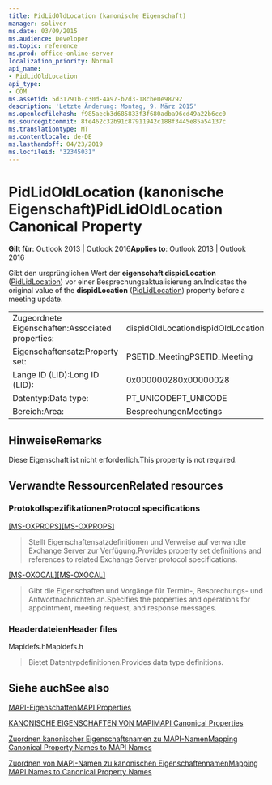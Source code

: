 ```yaml
---
title: PidLidOldLocation (kanonische Eigenschaft)
manager: soliver
ms.date: 03/09/2015
ms.audience: Developer
ms.topic: reference
ms.prod: office-online-server
localization_priority: Normal
api_name:
- PidLidOldLocation
api_type:
- COM
ms.assetid: 5d31791b-c30d-4a97-b2d3-18cbe0e98792
description: 'Letzte Änderung: Montag, 9. März 2015'
ms.openlocfilehash: f985aecb3d685833f3f680adba96cd49a22b6cc0
ms.sourcegitcommit: 8fe462c32b91c87911942c188f3445e85a54137c
ms.translationtype: MT
ms.contentlocale: de-DE
ms.lasthandoff: 04/23/2019
ms.locfileid: "32345031"
---
```

# <a name="pidlidoldlocation-canonical-property"></a><span data-ttu-id="2c638-103">PidLidOldLocation (kanonische Eigenschaft)</span><span class="sxs-lookup"><span data-stu-id="2c638-103">PidLidOldLocation Canonical Property</span></span>

  
  
<span data-ttu-id="2c638-104">**Gilt für**: Outlook 2013 | Outlook 2016</span><span class="sxs-lookup"><span data-stu-id="2c638-104">**Applies to**: Outlook 2013 | Outlook 2016</span></span> 
  
<span data-ttu-id="2c638-105">Gibt den ursprünglichen Wert der **eigenschaft dispidLocation** ([PidLidLocation](pidlidlocation-canonical-property.md)) vor einer Besprechungsaktualisierung an.</span><span class="sxs-lookup"><span data-stu-id="2c638-105">Indicates the original value of the **dispidLocation** ([PidLidLocation](pidlidlocation-canonical-property.md)) property before a meeting update.</span></span>
  
|||
|:-----|:-----|
|<span data-ttu-id="2c638-106">Zugeordnete Eigenschaften:</span><span class="sxs-lookup"><span data-stu-id="2c638-106">Associated properties:</span></span>  <br/> |<span data-ttu-id="2c638-107">dispidOldLocation</span><span class="sxs-lookup"><span data-stu-id="2c638-107">dispidOldLocation</span></span>  <br/> |
|<span data-ttu-id="2c638-108">Eigenschaftensatz:</span><span class="sxs-lookup"><span data-stu-id="2c638-108">Property set:</span></span>  <br/> |<span data-ttu-id="2c638-109">PSETID_Meeting</span><span class="sxs-lookup"><span data-stu-id="2c638-109">PSETID_Meeting</span></span>  <br/> |
|<span data-ttu-id="2c638-110">Lange ID (LID):</span><span class="sxs-lookup"><span data-stu-id="2c638-110">Long ID (LID):</span></span>  <br/> |<span data-ttu-id="2c638-111">0x00000028</span><span class="sxs-lookup"><span data-stu-id="2c638-111">0x00000028</span></span>  <br/> |
|<span data-ttu-id="2c638-112">Datentyp:</span><span class="sxs-lookup"><span data-stu-id="2c638-112">Data type:</span></span>  <br/> |<span data-ttu-id="2c638-113">PT_UNICODE</span><span class="sxs-lookup"><span data-stu-id="2c638-113">PT_UNICODE</span></span>  <br/> |
|<span data-ttu-id="2c638-114">Bereich:</span><span class="sxs-lookup"><span data-stu-id="2c638-114">Area:</span></span>  <br/> |<span data-ttu-id="2c638-115">Besprechungen</span><span class="sxs-lookup"><span data-stu-id="2c638-115">Meetings</span></span>  <br/> |
   
## <a name="remarks"></a><span data-ttu-id="2c638-116">Hinweise</span><span class="sxs-lookup"><span data-stu-id="2c638-116">Remarks</span></span>

<span data-ttu-id="2c638-117">Diese Eigenschaft ist nicht erforderlich.</span><span class="sxs-lookup"><span data-stu-id="2c638-117">This property is not required.</span></span>
  
## <a name="related-resources"></a><span data-ttu-id="2c638-118">Verwandte Ressourcen</span><span class="sxs-lookup"><span data-stu-id="2c638-118">Related resources</span></span>

### <a name="protocol-specifications"></a><span data-ttu-id="2c638-119">Protokollspezifikationen</span><span class="sxs-lookup"><span data-stu-id="2c638-119">Protocol specifications</span></span>

<span data-ttu-id="2c638-120">[[MS-OXPROPS]](https://msdn.microsoft.com/library/f6ab1613-aefe-447d-a49c-18217230b148%28Office.15%29.aspx)</span><span class="sxs-lookup"><span data-stu-id="2c638-120">[[MS-OXPROPS]](https://msdn.microsoft.com/library/f6ab1613-aefe-447d-a49c-18217230b148%28Office.15%29.aspx)</span></span>
  
> <span data-ttu-id="2c638-121">Stellt Eigenschaftensatzdefinitionen und Verweise auf verwandte Exchange Server zur Verfügung.</span><span class="sxs-lookup"><span data-stu-id="2c638-121">Provides property set definitions and references to related Exchange Server protocol specifications.</span></span>
    
<span data-ttu-id="2c638-122">[[MS-OXOCAL]](https://msdn.microsoft.com/library/09861fde-c8e4-4028-9346-e7c214cfdba1%28Office.15%29.aspx)</span><span class="sxs-lookup"><span data-stu-id="2c638-122">[[MS-OXOCAL]](https://msdn.microsoft.com/library/09861fde-c8e4-4028-9346-e7c214cfdba1%28Office.15%29.aspx)</span></span>
  
> <span data-ttu-id="2c638-123">Gibt die Eigenschaften und Vorgänge für Termin-, Besprechungs- und Antwortnachrichten an.</span><span class="sxs-lookup"><span data-stu-id="2c638-123">Specifies the properties and operations for appointment, meeting request, and response messages.</span></span>
    
### <a name="header-files"></a><span data-ttu-id="2c638-124">Headerdateien</span><span class="sxs-lookup"><span data-stu-id="2c638-124">Header files</span></span>

<span data-ttu-id="2c638-125">Mapidefs.h</span><span class="sxs-lookup"><span data-stu-id="2c638-125">Mapidefs.h</span></span>
  
> <span data-ttu-id="2c638-126">Bietet Datentypdefinitionen.</span><span class="sxs-lookup"><span data-stu-id="2c638-126">Provides data type definitions.</span></span>
    
## <a name="see-also"></a><span data-ttu-id="2c638-127">Siehe auch</span><span class="sxs-lookup"><span data-stu-id="2c638-127">See also</span></span>



[<span data-ttu-id="2c638-128">MAPI-Eigenschaften</span><span class="sxs-lookup"><span data-stu-id="2c638-128">MAPI Properties</span></span>](mapi-properties.md)
  
[<span data-ttu-id="2c638-129">KANONISCHE EIGENSCHAFTEN VON MAPI</span><span class="sxs-lookup"><span data-stu-id="2c638-129">MAPI Canonical Properties</span></span>](mapi-canonical-properties.md)
  
[<span data-ttu-id="2c638-130">Zuordnen kanonischer Eigenschaftsnamen zu MAPI-Namen</span><span class="sxs-lookup"><span data-stu-id="2c638-130">Mapping Canonical Property Names to MAPI Names</span></span>](mapping-canonical-property-names-to-mapi-names.md)
  
[<span data-ttu-id="2c638-131">Zuordnen von MAPI-Namen zu kanonischen Eigenschaftennamen</span><span class="sxs-lookup"><span data-stu-id="2c638-131">Mapping MAPI Names to Canonical Property Names</span></span>](mapping-mapi-names-to-canonical-property-names.md)

